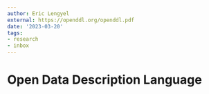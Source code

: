 ```yaml
---
author: Eric Lengyel
external: https://openddl.org/openddl.pdf
date: '2023-03-20'
tags:
- research
- inbox
---
```


# Open Data Description Language
